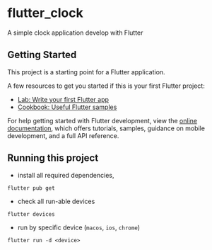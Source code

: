 # flutter_clock

A simple clock application develop with Flutter

## Getting Started

This project is a starting point for a Flutter application.

A few resources to get you started if this is your first Flutter project:

- [Lab: Write your first Flutter app](https://docs.flutter.dev/get-started/codelab)
- [Cookbook: Useful Flutter samples](https://docs.flutter.dev/cookbook)

For help getting started with Flutter development, view the
[online documentation](https://docs.flutter.dev/), which offers tutorials,
samples, guidance on mobile development, and a full API reference.

## Running this project

- install all required dependencies,

```shell
flutter pub get
```

- check all run-able devices

```shell
flutter devices
```

- run by specific device (`macos`, `ios`, `chrome`)

```shell
flutter run -d <device>
```

